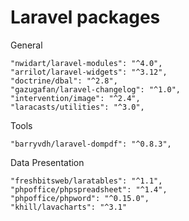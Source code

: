 # Laravel packages

General
```
"nwidart/laravel-modules": "^4.0",
"arrilot/laravel-widgets": "^3.12",
"doctrine/dbal": "^2.8",
"gazugafan/laravel-changelog": "^1.0",
"intervention/image": "^2.4",
"laracasts/utilities": "^3.0",
```

Tools
```
"barryvdh/laravel-dompdf": "^0.8.3",
```

Data Presentation
```
"freshbitsweb/laratables": "^1.1",
"phpoffice/phpspreadsheet": "^1.4",
"phpoffice/phpword": "^0.15.0",
"khill/lavacharts": "^3.1"
```

